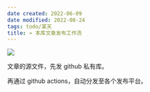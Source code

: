 ```yaml
---
date created: 2022-06-09
date modified: 2022-08-24
tags: todo/某天
title: » 本库文章发布工作流
---
```


![](https://img.oldwinter.top/++%20本库文章发布工作流_image_1.png)

文章的源文件，先发 github 私有库。

再通过 github actions，自动分发至各个发布平台。
